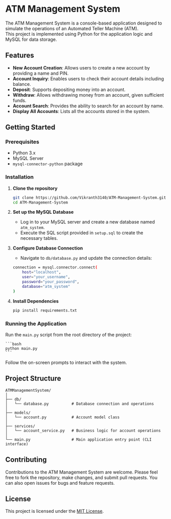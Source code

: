 # ATM Management System

The ATM Management System is a console-based application designed to simulate the operations of an Automated Teller Machine (ATM).
<br>
This project is implemented using Python for the application logic and MySQL for data storage.

## Features

- **New Account Creation**: Allows users to create a new account by providing a name and PIN.
- **Account Inquiry**: Enables users to check their account details including balance.
- **Deposit**: Supports depositing money into an account.
- **Withdraw**: Allows withdrawing money from an account, given sufficient funds.
- **Account Search**: Provides the ability to search for an account by name.
- **Display All Accounts**: Lists all the accounts stored in the system.

## Getting Started

### Prerequisites

- Python 3.x
- MySQL Server
- `mysql-connector-python` package

### Installation

1. **Clone the repository**

    ```bash
    git clone https://github.com/Vikranth3140/ATM-Management-System.git
    cd ATM-Management-System
    ```

2. **Set up the MySQL Database**

    - Log in to your MySQL server and create a new database named `atm_system`.
    - Execute the SQL script provided in `setup.sql` to create the necessary tables.

3. **Configure Database Connection**

    - Navigate to `db/database.py` and update the connection details:

    ```bash
    connection = mysql.connector.connect(
        host="localhost",
        user="your_username",
        password="your_password",
        database="atm_system"
    )
    ```

4. **Install Dependencies**

    ```bash
    pip install requirements.txt
    ```

### Running the Application

Run the `main.py` script from the root directory of the project:

    ```bash
    python main.py
    ```

Follow the on-screen prompts to interact with the system.

## Project Structure

```
ATMManagementSystem/
│
├── db/
│   └── database.py          # Database connection and operations
│
├── models/
│   └── account.py           # Account model class
│
├── services/
│   └── account_service.py   # Business logic for account operations
│
└── main.py                  # Main application entry point (CLI interface)
```

## Contributing

Contributions to the ATM Management System are welcome. Please feel free to fork the repository, make changes, and submit pull requests. You can also open issues for bugs and feature requests.

## License

This project is licensed under the [MIT License](LICENSE.md).